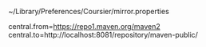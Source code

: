 ~/Library/Preferences/Coursier/mirror.properties

central.from=https://repo1.maven.org/maven2
central.to=http://localhost:8081/repository/maven-public/
